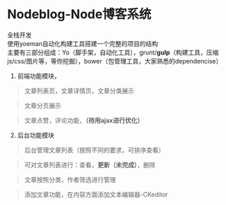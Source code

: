 # Nodeblog-Node博客系统
全栈开发 <br/>
使用yoeman自动化构建工具搭建一个完整的项目的结构<br/>
主要有三部分组成：Yo（脚手架，自动化工具），grunt/**gulp**（构建工具，压缩js/css/图片等，等你挖掘），bower（包管理工具，大家熟悉的dependencise）

1. 前端功能模块，
 >文章列表页，文章详情页，文章分类展示
 
 >文章分页展示
 
 >文章点赞，评论功能，**（待用ajax进行优化）**
2. 后台功能模块
 >后台管理文章列表（按照不同的要求，可排序查看）
 
 >可对文章列表进行：查看，**更新（未完成）**，删除
 
 >文章按照分类，作者筛选进行管理
 
 >添加文章功能，在内容方面添加文本编辑器-CKeditor
